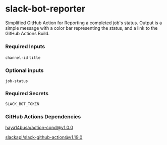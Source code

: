 # slack-bot-reporter

Simplified GitHub Action for Reporting a completed job's status.
Output is a simple message with a color bar representing the status, and a link to the GitHub Actions Build.

### Required Inputs

`channel-id`
`title`

### Optional inputs

`job-status`

### Required Secrets

`SLACK_BOT_TOKEN`

### GitHub Actions Dependencies

[haya14busa/action-cond@v1.0.0](https://github.com/haya14busa/action-cond)

[slackapi/slack-github-action@v1.19.0](https://github.com/slackapi/slack-github-action)
